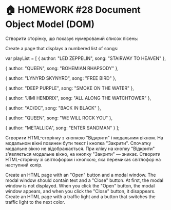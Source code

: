 # 🏠 HOMEWORK #28 Document Object Model (DOM)

Створити сторінку, що показує нумерований список пісень:

Create a page that displays a numbered list of songs:

var playList = [
{
 author: "LED ZEPPELIN",
 song: "STAIRWAY TO HEAVEN"
},

{
 author: "QUEEN",
 song: "BOHEMIAN RHAPSODY"
},

{
 author: "LYNYRD SKYNYRD",
 song: "FREE BIRD"
},

{
 author: "DEEP PURPLE",
 song: "SMOKE ON THE WATER"
},

{
 author: "JIMI HENDRIX",
 song: "ALL ALONG THE WATCHTOWER"
},

{
 author: "AC/DC",
 song: "BACK IN BLACK"
},

{
 author: "QUEEN",
 song: "WE WILL ROCK YOU"
},

{
 author: "METALLICA",
 song: "ENTER SANDMAN"
}
];

Створити HTML-сторінку з кнопкою "Відкрити" і модальним вікном. На модальном вікні повинен бути текст і кнопка "Закрити". Спочатку модальне вікно не відображається. При кліку на кнопку "Відкрити" з'являється модальне вікно, на кнопку "Закрити" — зникає.
Створити HTML-сторінку зі світлофором і кнопкою, яка перемикає світлофор на наступний колір.

Create an HTML page with an "Open" button and a modal window. The modal window should contain text and a "Close" button. At first, the modal window is not displayed. When you click the "Open" button, the modal window appears, and when you click the "Close" button, it disappears.
Create an HTML page with a traffic light and a button that switches the traffic light to the next color.
